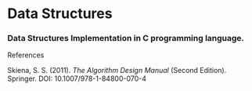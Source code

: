 # Data Structures
### Data Structures Implementation in C programming language.

References

Skiena, S. S. (2011). *The Algorithm Design Manual* (Second Edition). Springer. DOI: 10.1007/978-1-84800-070-4

